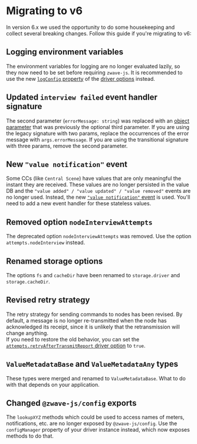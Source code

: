 # Migrating to v6

In version 6.x we used the opportunity to do some housekeeping and collect several breaking changes. Follow this guide if you're migrating to v6:

## Logging environment variables

The environment variables for logging are no longer evaluated lazily, so they now need to be set before requiring `zwave-js`. It is recommended to use the new [`logConfig` property](api/driver?id=logconfig) of the [driver options](api/driver?id=zwaveoptions) instead.

## Updated `interview failed` event handler signature

The second parameter (`errorMessage: string`) was replaced with an [object parameter](api/node?id=quotinterview-failedquot) that was previously the optional third parameter. If you are using the legacy signature with two params, replace the occurrences of the error message with `args.errorMessage`. If you are using the transitional signature with three params, remove the second parameter.

## New `"value notification"` event

Some CCs (like `Central Scene`) have values that are only meaningful the instant they are received. These values are no longer persisted in the value DB and the `"value added" / "value updated" / "value removed"` events are no longer used. Instead, the new [`"value notification"` event](api/node?id=quotvalue-notificationquot) is used. You'll need to add a new event handler for these stateless values.

## Removed option `nodeInterviewAttempts`

The deprecated option `nodeInterviewAttempts` was removed. Use the option `attempts.nodeInterview` instead.

## Renamed storage options

The options `fs` and `cacheDir` have been renamed to `storage.driver` and `storage.cacheDir`.

## Revised retry strategy

The retry strategy for sending commands to nodes has been revised. By default, a message is no longer re-transmitted when the node has acknowledged its receipt, since it is unlikely that the retransmission will change anything.  
If you need to restore the old behavior, you can set the [`attempts.retryAfterTransmitReport` driver option](api/driver?id=zwaveoptions) to `true`.

## `ValueMetadataBase` and `ValueMetadataAny` types

These types were merged and renamed to `ValueMetadataBase`. What to do with that depends on your application.

## Changed `@zwave-js/config` exports

The `lookupXYZ` methods which could be used to access names of meters, notifications, etc. are no longer exposed by `@zwave-js/config`. Use the `configManager` property of your driver instance instead, which now exposes methods to do that.
